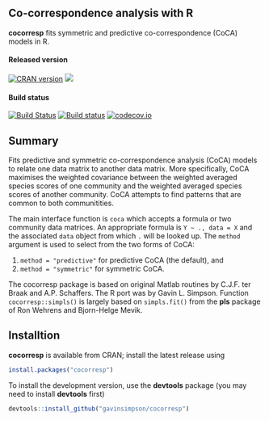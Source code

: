 ## Co-correspondence analysis with R

**cocorresp** fits symmetric and predictive co-correspondence (CoCA) models in R.

#### Released version
[![CRAN version](https://www.r-pkg.org/badges/version/cocorresp)](https://cran.r-project.org/package=cocorresp) [![](https://cranlogs.r-pkg.org/badges/grand-total/cocorresp)](https://cran.r-project.org/package=cocorresp)

#### Build status
[![Build Status](https://travis-ci.org/gavinsimpson/cocorresp.svg?branch=master)](https://travis-ci.org/gavinsimpson/cocorresp)  [![Build status](https://ci.appveyor.com/api/projects/status/u1e24ck7a61eonxr/branch/master?svg=true)](https://ci.appveyor.com/project/gavinsimpson/cocorresp/branch/master)  [![codecov.io](https://codecov.io/github/gavinsimpson/cocorresp/coverage.svg?branch=master)](https://codecov.io/github/gavinsimpson/cocorresp?branch=master)

## Summary

Fits predictive and symmetric co-correspondence analysis (CoCA) models to relate one data matrix to another data matrix. More specifically, CoCA maximises the weighted covariance between the weighted averaged species scores of one community and the weighted averaged species scores of another community. CoCA attempts to find patterns that are common to both communitities.

The main interface function is `coca` which accepts a 
formula or two community data matrices. An appropriate formula is `Y ~ ., data = X` and the associated `data` object from which `.` will be looked up. The `method` argument is used to select from the two forms of CoCA:

1. `method = "predictive"` for predictive CoCA (the default), and
1. `method = "symmetric"` for symmetric CoCA.

The cocorresp package is based on original Matlab routines by C.J.F. ter Braak and A.P. Schaffers. The R port was by Gavin L. Simpson. Function `cocorresp::simpls()` is largely based on `simpls.fit()` from the **pls** package of Ron Wehrens and Bjorn-Helge Mevik.

## Installtion

**cocorresp** is available from CRAN; install the latest release using

```r
install.packages("cocorresp")
```

To install the development version, use the **devtools** package (you may need to install **devtools** first)

```r
devtools::install_github("gavinsimpson/cocorresp")
```
